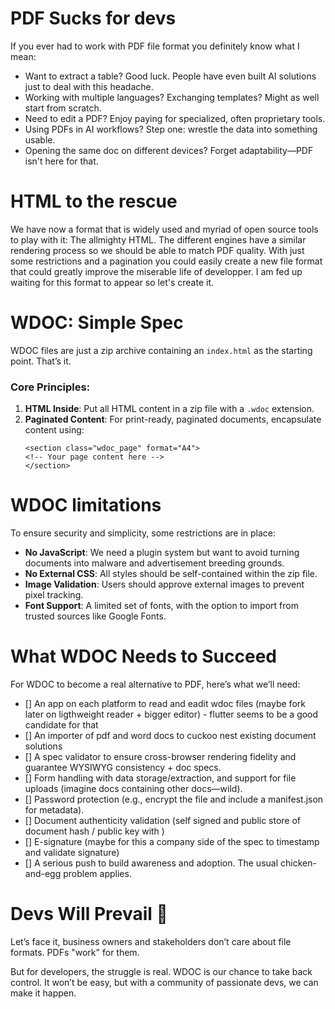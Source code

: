 # PDF Sucks for devs

If you ever had to work with PDF file format you definitely know what I mean:

- Want to extract a table? Good luck. People have even built AI solutions just to deal with this headache.
- Working with multiple languages? Exchanging templates? Might as well start from scratch.
- Need to edit a PDF? Enjoy paying for specialized, often proprietary tools.
- Using PDFs in AI workflows? Step one: wrestle the data into something usable.
- Opening the same doc on different devices? Forget adaptability—PDF isn't here for that.

# HTML to the rescue

We have now a format that is widely used and myriad of open source tools to play with it: The allmighty HTML.
The different engines have a similar rendering process so we should be able to match PDF quality.
With just some restrictions and a pagination you could easily create a new file format that could greatly improve the miserable life of developper.
I am fed up waiting for this format to appear so let's create it.

# WDOC: Simple Spec

WDOC files are just a zip archive containing an `index.html` as the starting point. That’s it.

### Core Principles:

1.  **HTML Inside**: Put all HTML content in a zip file with a `.wdoc` extension.
2.  **Paginated Content**: For print-ready, paginated documents, encapsulate content using:
    ```
    <section class="wdoc_page" format="A4">
    <!-- Your page content here -->
    </section>
    ```

# WDOC limitations

To ensure security and simplicity, some restrictions are in place:

- **No JavaScript**: We need a plugin system but want to avoid turning documents into malware and advertisement breeding grounds.
- **No External CSS**: All styles should be self-contained within the zip file.
- **Image Validation**: Users should approve external images to prevent pixel tracking.
- **Font Support**: A limited set of fonts, with the option to import from trusted sources like Google Fonts.

# What WDOC Needs to Succeed

For WDOC to become a real alternative to PDF, here’s what we’ll need:

- [] An app on each platform to read and eadit wdoc files (maybe fork later on ligthweight reader + bigger editor) - flutter seems to be a good candidate for that
- [] An importer of pdf and word docs to cuckoo nest existing document solutions
- [] A spec validator to ensure cross-browser rendering fidelity and guarantee WYSIWYG consistency + doc specs.
- [] Form handling with data storage/extraction, and support for file uploads (imagine docs containing other docs—wild).
- [] Password protection (e.g., encrypt the file and include a manifest.json for metadata).
- [] Document authenticity validation (self signed and public store of document hash / public key with )
- [] E-signature (maybe for this a company side of the spec to timestamp and validate signature)
- [] A serious push to build awareness and adoption. The usual chicken-and-egg problem applies.

# Devs Will Prevail 💪

Let’s face it, business owners and stakeholders don’t care about file formats. PDFs "work" for them.

But for developers, the struggle is real. WDOC is our chance to take back control. It won’t be easy, but with a community of passionate devs, we can make it happen.

